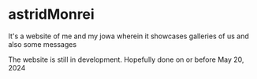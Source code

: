 # astridMonrei
It's a website of me and my jowa wherein it showcases galleries of us and also some messages

The website is still in development. Hopefully done on or before May 20, 2024
